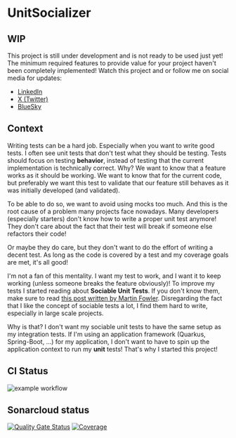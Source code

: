 # UnitSocializer

## WIP
This project is still under development and is not ready to be used just yet! 
The minimum required features to provide value for your project haven't been completely implemented!
Watch this project and or follow me on social media for updates:
- [LinkedIn](https://www.linkedin.com/in/wouter-bauweraerts-938689108)
- [X (Twitter)](https://x.com/wbauweraerts)
- [BlueSky](https://bsky.app/profile/wbauweraerts.bsky.social)

## Context
Writing tests can be a hard job. Especially when you want to write good tests.
I often see unit tests that don't test what they should be testing. Tests should focus on testing **behavior**, 
instead of testing that the current implementation is technically correct.
Why? We want to know that a feature works as it should be working. We want to know that for the current code, 
but preferably we want this test to validate that our feature still behaves as it was initially developed (and validated).

To be able to do so, we want to avoid using mocks too much. 
And this is the root cause of a problem many projects face nowadays. 
Many developers (especially starters) don't know how to write a proper unit test anymore! 
They don't care about the fact that their test will break if someone else refactors their code!

Or maybe they do care, but they don't want to do the effort of writing a decent test. 
As long as the code is covered by a test and my coverage goals are met, it's all good!

I'm not a fan of this mentality. I want my test to work, and I want it to keep working (unless someone breaks the feature obviously)!
To improve my tests I started reading about **Sociable Unit Tests**. If you don't know them, make sure to read [this post written by Martin Fowler](https://martinfowler.com/bliki/UnitTest.html).
Disregarding the fact that I like the concept of sociable tests a lot, 
I find them hard to write, especially in large scale projects.

Why is that? I don't want my sociable unit tests to have the same setup as my integration tests. 
If I'm using an application framework (Quarkus, Spring-Boot, ...) for my application, 
I don't want to have to spin up the application context to run my **unit** tests!
That's why I started this project!

## CI Status
![example workflow](https://github.com/wouter-bauweraerts/sociable-testing/actions/workflows/maven.yml/badge.svg)
## Sonarcloud status
[![Quality Gate Status](https://sonarcloud.io/api/project_badges/measure?project=wouter-bauweraerts_sociable-testing&metric=alert_status)](https://sonarcloud.io/summary/new_code?id=wouter-bauweraerts_sociable-testing)
[![Coverage](https://sonarcloud.io/api/project_badges/measure?project=wouter-bauweraerts_sociable-testing&metric=coverage)](https://sonarcloud.io/summary/new_code?id=wouter-bauweraerts_sociable-testing)